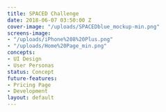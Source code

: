 ```yaml
---
title: SPACED Challenge
date: 2018-06-07 03:50:00 Z
cover-image: "/uploads/SPACEDblue_mockup-min.png"
screens-image:
- "/uploads/iPhone%208%20Plus.png"
- "/uploads/Home%20Page_min.png"
concepts:
- UI Design
- User Personas
status: Concept
future-features:
- Pricing Page
- Development
layout: default
---
```


